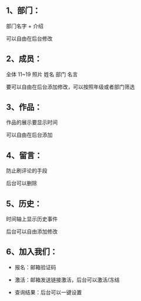 ## 1、部⻔：

部⻔名字 + 介绍 

可以⾃由在后台修改

## 2、成员：

全体 11~19 照片 姓名 部门 名⾔

 要可以⾃由在后台添加修改，可以按照年级或者部门筛选

## 3、作品：

作品的展⽰要显⽰时间

可以⾃由在后台添加

## 4、留⾔：

防⽌刷评论的⼿段

后台可以删除

## 5、历史：

时间轴上显⽰历史事件

后台可以⾃由添加修改

## 6、加入我们：

* 报名：邮箱验证码

* 激活：邮箱发送链接激活，后台可以激活/冻结

* 查询结果：后台可以一键设置